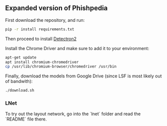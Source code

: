 <h2>Expanded version of Phishpedia</h2>

First download the repository, and run:

```bash
pip -r install requirements.txt
```

Then proceed to install [Detectron2](https://detectron2.readthedocs.io/en/latest/tutorials/install.html)

Install the Chrome Driver and make sure to add it to your environment:
```bash
apt-get update
apt install chromium-chromedriver
cp /usr/lib/chromium-browser/chromedriver /usr/bin
```
Finally, download the models from Google Drive (since LSF is most likely out of bandwith):
```bash
./download.sh
```

<h3>LNet</h3>
To try out the layout network, go into the `lnet` folder and read the `README` file there.